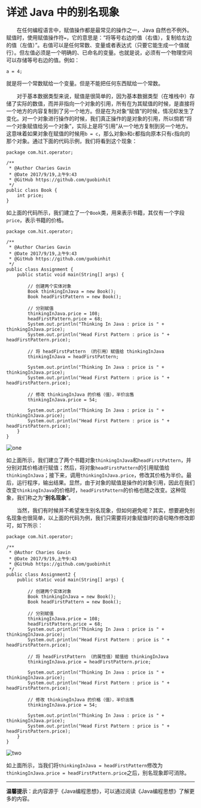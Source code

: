 # 详述 Java 中的别名现象

　　在任何编程语言中，赋值操作都是最常见的操作之一，Java 自然也不例外。赋值时，使用赋值操作符`=`，它的意思是：“将等号右边的值（右值），复制给左边的值（左值）”。右值可以是任何常数、变量或者表达式（只要它能生成一个值就行）。但左值必须是一个明确的、已命名的变量。也就是说，必须有一个物理空间可以存储等号右边的值。例如：

```
a = 4;
```

就是将一个常数赋给一个变量。但是不能把任何东西赋给一个常数。

　　对于基本数据类型来说，赋值是很简单的，因为基本数据类型（在堆栈中）存储了实际的数值，而并非指向一个对象的引用，所有在为其赋值的时候，是直接将一个地方的内容复制到了另一个地方。但是在为对象“赋值”的时候，情况却发生了变化。对一个对象进行操作的时候，我们真正操作的是对象的引用，所以倘若“将一个对象赋值给另一个对象”，实际上是将“引用”从一个地方复制到另一个地方。这意味着如果对象在赋值的时候用`b = c`，那么对象`b`和`c`都指向原本只有`c`指向的那个对象。通过下面的代码示例，我们将看到这个现象：

```
package com.hit.operator;

/**
 * @Author Charies Gavin
 * @Date 2017/9/19,上午9:43
 * @GitHub https://github.com/guobinhit
 */
public class Book {
    int price;
}
```

如上面的代码所示，我们建立了一个`Book`类，用来表示书籍，其仅有一个字段`price`，表示书籍的价格。

```
package com.hit.operator;

/**
 * @Author Charies Gavin
 * @Date 2017/9/19,上午9:43
 * @GitHub https://github.com/guobinhit
 */
public class Assignment {
    public static void main(String[] args) {

        // 创建两个实体对象
        Book thinkingInJava = new Book();
        Book headFirstPattern = new Book();

        // 分别赋值
        thinkingInJava.price = 108;
        headFirstPattern.price = 68;
        System.out.println("Thinking In Java : price is " + thinkingInJava.price);
        System.out.println("Head First Pattern : price is " + headFirstPattern.price);

        // 将 headFirstPattern （的引用）赋值给 thinkingInJava
        thinkingInJava = headFirstPattern;

        System.out.println("Thinking In Java : price is " + thinkingInJava.price);
        System.out.println("Head First Pattern : price is " + headFirstPattern.price);

        // 修改 thinkingInJava 的价格（值），半价出售
        thinkingInJava.price = 54;

        System.out.println("Thinking In Java : price is " + thinkingInJava.price);
        System.out.println("Head First Pattern : price is " + headFirstPattern.price);
    }
}
```

![one](http://img.blog.csdn.net/20170826145913064)

如上面所示，我们建立了两个书籍对象`thinkingInJava`和`headFirstPattern`，并分别对其价格进行赋值；然后，将对象`headFirstPattern`的引用赋值给`thinkingInJava`；接下来，调用`thinkingInJava.price`，修改其价格为半价。最后，运行程序，输出结果。显然，由于对象的赋值是操作的对象引用，因此在我们改变`thinkingInJava`的价格时，`headFirstPattern`的价格也随之改变。这种现象，我们称之为“**别名现象**”。

　　当然，我们有时候并不希望发生别名现象，但如何避免呢？其实，想要避免别名现象也很简单，以上面的代码为例，我们只需要将对象赋值时的语句略作修改即可，如下所示：

```
package com.hit.operator;

/**
 * @Author Charies Gavin
 * @Date 2017/9/19,上午9:43
 * @GitHub https://github.com/guobinhit
 */
public class Assignment2 {
    public static void main(String[] args) {

        // 创建两个实体对象
        Book thinkingInJava = new Book();
        Book headFirstPattern = new Book();

        // 分别赋值
        thinkingInJava.price = 108;
        headFirstPattern.price = 68;
        System.out.println("Thinking In Java : price is " + thinkingInJava.price);
        System.out.println("Head First Pattern : price is " + headFirstPattern.price);

        // 将 headFirstPattern （的属性值）赋值给 thinkingInJava
        thinkingInJava.price = headFirstPattern.price;

        System.out.println("Thinking In Java : price is " + thinkingInJava.price);
        System.out.println("Head First Pattern : price is " + headFirstPattern.price);

        // 修改 thinkingInJava 的价格（值），半价出售
        thinkingInJava.price = 54;

        System.out.println("Thinking In Java : price is " + thinkingInJava.price);
        System.out.println("Head First Pattern : price is " + headFirstPattern.price);
    }
}

```

![two](http://img.blog.csdn.net/20170826151243081)

如上面所示，当我们将`thinkingInJava = headFirstPattern`修改为`thinkingInJava.price = headFirstPattern.price`之后，别名现象即可消除。


----------

**温馨提示**：此内容源于《Java编程思想》，可以通过阅读《Java编程思想》了解更多的内容。

